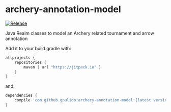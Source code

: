 # archery-annotation-model
[![Release](https://jitpack.io/v/gpulido/archery-annotation-model.svg)](https://jitpack.io/#gpulido/archery-annotation-model)

Java Realm classes to model an Archery related tournament and arrow annotation

Add it to your build.gradle with:
```gradle
allprojects {
    repositories {
        maven { url "https://jitpack.io" }
    }
}
```
and:

```gradle
dependencies {
    compile 'com.github.gpulido:archery-annotation-model:{latest version}'
}
```

